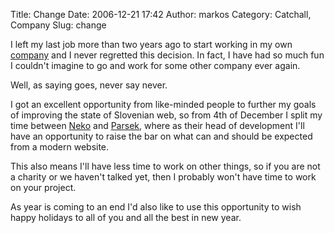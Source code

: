 Title: Change
Date: 2006-12-21 17:42
Author: markos
Category: Catchall, Company
Slug: change

I left my last job more than two years ago to start working in my own
[company](http://www.neko.si/ "Neko d.o.o.") and I never regretted this
decision. In fact, I have had so much fun I couldn't imagine to go and
work for some other company ever again.

Well, as saying goes, never say never.

I got an excellent opportunity from like-minded people to further my
goals of improving the state of Slovenian web, so from 4th of December I
split my time between [Neko](http://www.neko.si/) and
[Parsek](http://www.parsek.si), where as their head of development I'll
have an opportunity to raise the bar on what can and should be expected
from a modern website.

This also means I'll have less time to work on other things, so if you
are not a charity or we haven't talked yet, then I probably won't have
time to work on your project.

As year is coming to an end I'd also like to use this opportunity to
wish happy holidays to all of you and all the best in new year.

